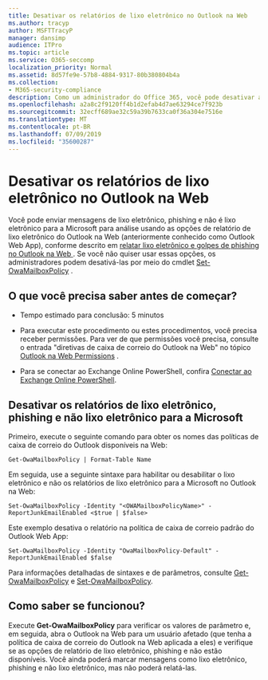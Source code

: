 ```yaml
---
title: Desativar os relatórios de lixo eletrônico no Outlook na Web
ms.author: tracyp
author: MSFTTracyP
manager: dansimp
audience: ITPro
ms.topic: article
ms.service: O365-seccomp
localization_priority: Normal
ms.assetid: 8d57fe9e-57b8-4884-9317-80b380804b4a
ms.collection:
- M365-security-compliance
description: Como um administrador do Office 365, você pode desativar a capacidade de os usuários reportarem email como lixo eletrônico.
ms.openlocfilehash: a2a8c2f9120ff4b1d2efab4d7ae63294ce7f923b
ms.sourcegitcommit: 32ecff689ae32c59a39b7633ca0f36a304e7516e
ms.translationtype: MT
ms.contentlocale: pt-BR
ms.lasthandoff: 07/09/2019
ms.locfileid: "35600287"
---
```

# <a name="turn-off-junk-email-reporting-in-outlook-on-the-web"></a>Desativar os relatórios de lixo eletrônico no Outlook na Web

Você pode enviar mensagens de lixo eletrônico, phishing e não é lixo eletrônico para a Microsoft para análise usando as opções de relatório de lixo eletrônico do Outlook na Web (anteriormente conhecido como Outlook Web App), conforme descrito em [relatar lixo eletrônico e golpes de phishing no Outlook na Web ](report-junk-email-and-phishing-scams-in-outlook-on-the-web-eop.md). Se você não quiser usar essas opções, os administradores podem desativá-las por meio do cmdlet [Set-OwaMailboxPolicy](http://technet.microsoft.com/library/530166f7-ab42-4609-ba73-9b5a39b567be.aspx) . 
  
## <a name="what-do-you-need-to-know-before-you-begin"></a>O que você precisa saber antes de começar?
<a name="sectionSection0"> </a>

- Tempo estimado para conclusão: 5 minutos
    
- Para executar este procedimento ou estes procedimentos, você precisa receber permissões. Para ver de que permissões você precisa, consulte o entrada "diretivas de caixa de correio do Outlook na Web" no tópico [Outlook na Web Permissions](http://technet.microsoft.com/library/57eca42a-5a7f-4c65-89f0-7a84f2dbea19.aspx#OutlookWebApp) . 

- Para se conectar ao Exchange Online PowerShell, confira [Conectar ao Exchange Online PowerShell](https://docs.microsoft.com/powershell/exchange/exchange-online/connect-to-exchange-online-powershell/connect-to-exchange-online-powershell).

## <a name="turn-off-junk-phishing-and-not-junk-reporting-to-microsoft"></a>Desativar os relatórios de lixo eletrônico, phishing e não lixo eletrônico para a Microsoft
<a name="sectionSection1"> </a>

Primeiro, execute o seguinte comando para obter os nomes das políticas de caixa de correio do Outlook disponíveis na Web:
  
```
Get-OwaMailboxPolicy | Format-Table Name
```

Em seguida, use a seguinte sintaxe para habilitar ou desabilitar o lixo eletrônico e não os relatórios de lixo eletrônico para a Microsoft no Outlook na Web:
  
```
Set-OwaMailboxPolicy -Identity "<OWAMailboxPolicyName>" -ReportJunkEmailEnabled <$true | $false>
```

Este exemplo desativa o relatório na política de caixa de correio padrão do Outlook Web App:
  
```
Set-OwaMailboxPolicy -Identity "OwaMailboxPolicy-Default" -ReportJunkEmailEnabled $false
```

Para informações detalhadas de sintaxes e de parâmetros, consulte [Get-OwaMailboxPolicy](http://technet.microsoft.com/library/bdd580d3-8812-4b4a-93e8-c6401b0d2f0f.aspx) e [Set-OwaMailboxPolicy](http://technet.microsoft.com/library/530166f7-ab42-4609-ba73-9b5a39b567be.aspx).

## <a name="how-do-you-know-this-worked"></a>Como saber se funcionou?
<a name="sectionSection2"> </a>

Execute **Get-OwaMailboxPolicy** para verificar os valores de parâmetro e, em seguida, abra o Outlook na Web para um usuário afetado (que tenha a política de caixa de correio do Outlook na Web aplicada a eles) e verifique se as opções de relatório de lixo eletrônico, phishing e não estão disponíveis. Você ainda poderá marcar mensagens como lixo eletrônico, phishing e não lixo eletrônico, mas não poderá relatá-las. 
